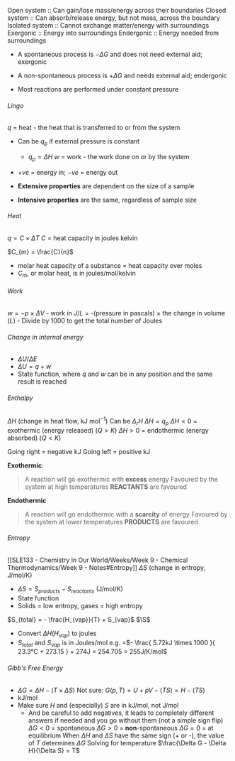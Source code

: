 Open system :: Can gain/lose mass/energy across their boundaries
Closed system :: Can absorb/release energy, but not mass, across the boundary
Isolated system :: Cannot exchange matter/energy with surroundings
Exergonic :: Energy into surroundings
Endergonic :: Energy needed from surroundings
- A spontaneous process is $-\Delta G$ and does not need external aid; exergonic
- A non-spontaneous process is $+\Delta G$ and needs external aid; endergonic

- Most reactions are performed under constant pressure

###### Lingo
$q$ = heat - the heat that is transferred to or from the system
- Can be $q_{p}$ if external pressure is constant
	-  $q_{p} = \Delta H$
$w$ = work - the work done on or by the system
- $+ve$ = energy in; $-ve$ = energy out

- **Extensive properties** are dependent on the size of a sample
- **Intensive properties** are the same, regardless of sample size


###### Heat
$q = C \times \Delta T$
$C$ = heat capacity in joules kelvin

$C_{m} = \frac{C}{n}$
- molar heat capacity of a substance = heat capacity over moles
- $C_{m}$, or molar heat, is in joules/mol/kelvin

###### Work
$w = -p \times \Delta V$
	- work in $J/L$ = -(pressure in pascals) $\times$ the change in volume ($L$)
	- Divide by $1000$ to get the total number of Joules

###### Change in internal energy
- $\Delta U / \Delta E$
- $\Delta U = q + w$
- State function, where $q$ and $w$ can be in any position and the same result is reached

###### Enthalpy
$\Delta H$ (change in heat flow, $\text{kJ mol}^{-1}$)
	Can be $\Delta_{r}H$
$\Delta H = q_{p}$
$\Delta H < 0$ = exothermic (energy released) ($Q>K$)
$\Delta H > 0$ = endothermic (energy absorbed) ($Q<K$)

Going right = negative kJ
Going left = positive kJ

**Exothermic**:
> A reaction will go exothermic with **excess** energy
> Favoured by the system at high temperatures
   **REACTANTS** are favoured

**Endothermic**
> A reaction will go endothermic with a **scarcity** of energy
   Favoured by the system at lower temperatures
   **PRODUCTS** are favoured



###### Entropy
[[SLE133 - Chemistry in Our World/Weeks/Week 9 - Chemical Thermodynamics/Week 9 - Notes#Entropy]]
$\Delta S$ (change in entropy, $\text{J/mol/K}$)
- $\Delta S = S_{products} - S_{reactants}$ (J/mol/K)
- State function
- Solids = low entropy, gases = high entropy

$S_{total} = - \frac{H_{vap}}{T} + S_{vap}$    $\S$
- Convert $\Delta H(H_{vap})$ to joules
- $S_{total}$ and $S_{vap}$ is in Joules/mol
	e.g. =$- \frac{ 5.72kJ \times 1000 }{ 23.3°C + 273.15 } + 274J = 254.705 = 255J/K/mol$

###### Gibb's Free Energy
- $\Delta G = \Delta H - (T \times \Delta S)$
	Not sure: $G(p,T) = U + pV - (TS) = H - (TS)$
- kJ/mol
- Make sure $H$ and (especially) $S$ are in kJ/mol, not J/mol
	- And be careful to add negatives, it leads to completely different answers if needed and you go without them (not a simple sign flip)
$\Delta G < 0$ = spontaneous
$\Delta G > 0$ = **non**-spontaneous
$\Delta G = 0$ = at equilibrium
When $\Delta H$ and $\Delta S$ have the same sign (+ or -), the value of $T$ determines $\Delta G$ 
Solving for temperature $\frac{\Delta G - \Delta H}{\Delta S} = T$

